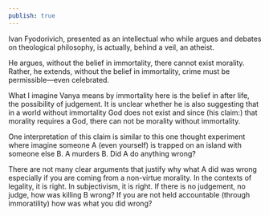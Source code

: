 ```yaml
---
publish: true
---
```

Ivan Fyodorivich, presented as an intellectual who while argues and debates on theological philosophy, is actually, behind a veil, an atheist. 

He argues, without the belief in immortality, there cannot exist morality. Rather, he extends, without the belief in immortality, crime must be permissible—even celebrated. 

What I imagine Vanya means by immortality here is the belief in after life, the possibility of judgement. It is unclear whether he is also suggesting that in a world without immortality  God does not exist and since (his claim:) that morality requires a God, there can not be morality without immortality. 

One interpretation of this claim is similar to this one thought experiment where imagine someone A (even yourself) is trapped on an island with someone else B. A murders B. Did A do anything wrong?

There are not many clear arguments that justify why what A did was wrong especially if you are coming from a non-virtue morality. In the contexts of legality, it is right. In subjectivism, it is right. If there is no judgement, no judge, how was killing B wrong? If you are not held accountable (through immoratility) how was what you did wrong?